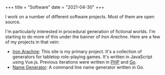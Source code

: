 +++
title = "Software"
date = "2021-04-30"
+++

I work on a number of different software projects. Most of them are open source.

I'm particularly interested in procedural generation of fictional worlds. I'm starting to do more of this under the banner of _Iron Arachne_. Here are a few of my projects in that vein:

-   [Iron Arachne](https://gitlab.com/ironarachne/iron-arachne-js): This site is my primary project. It's a collection of generators for tabletop role-playing games. It's written in JavaScript using Vue.js. Previous iterations were written in [PHP](https://gitlab.com/ironarachne/ironarachne) and [Go](https://gitlab.com/ironarachne/world).
-   [Name Generator](https://github.com/ironarachne/namegen): A command line name generator written in Go.
